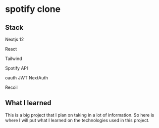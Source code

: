 # spotify clone
## Stack
Nextjs 12

React

Tailwind

Spotify API

oauth JWT NextAuth

Recoil

## What I learned

This is a big project that I plan on taking in a lot of information. So here is where I will put what I learned on the technologies used in this project. 
